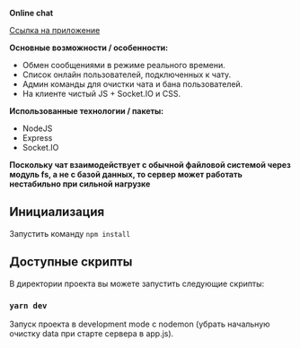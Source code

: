 **Online chat**  

[Ссылка на приложение](https://a0501312.xsph.ru/)  

__Основные возможности / особенности:__  

+ Обмен сообщениями в режиме реального времени.
+ Список онлайн пользователей, подключенных к чату.
+ Админ команды для очистки чата и бана пользователей.
+ На клиенте чистый JS + Socket.IO и CSS.


**Использованные технологии / пакеты:**  

- NodeJS
- Express
- Socket.IO

**Поскольку чат взаимодействует с обычной файловой системой через модуль fs, а не с базой данных, то сервер может работать нестабильно при сильной нагрузке**


## Инициализация  

Запустить команду `npm install`  

## Доступные скрипты  

В директории проекта вы можете запустить следующие скрипты:  

### `yarn dev`  

Запуск проекта в development mode с nodemon (убрать начальную очистку data при старте сервера в app.js).<br />  